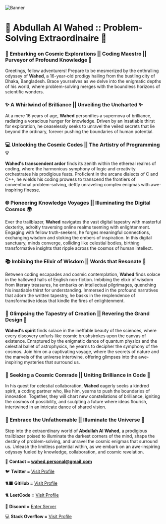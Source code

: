 ![Banner](https://github.com/Abdullah-Al-Wahed-Labib/Abdullah-Al-Wahed-Labib/assets/66773145/a2f89759-214e-43b7-ba22-5100bf240ae8)
# 🌟 Abdullah Al Wahed :: Problem-Solving Extraordinaire 🌟

### 🔭 Embarking on Cosmic Explorations || Coding Maestro || Purveyor of Profound Knowledge 🚀

Greetings, fellow adventurers! Prepare to be mesmerized by the enthralling odyssey of **Wahed**, a 16-year-old prodigy hailing from the bustling city of Dhaka, Bangladesh. Brace yourselves as we delve into the enigmatic depths of his world, where problem-solving merges with the boundless horizons of scientific wonders.

### ✨ A Whirlwind of Brilliance || Unveiling the Uncharted ✨

At a mere 16 years of age, **Wahed** personifies a supernova of brilliance, radiating a voracious hunger for knowledge. Driven by an insatiable thirst for exploration, he ceaselessly seeks to unravel the veiled secrets that lie beyond the ordinary, forever pushing the boundaries of human potential.

### 💻 Unlocking the Cosmic Codes || The Artistry of Programming 💡

**Wahed's transcendent ardor** finds its zenith within the ethereal realms of coding, where the harmonious symphony of logic and creativity orchestrates his prodigious feats. Proficient in the arcane dialects of C and C++, he wields his coding prowess to transcend the frontiers of conventional problem-solving, deftly unraveling complex enigmas with awe-inspiring finesse.

### 🌐 Pioneering Knowledge Voyages || Illuminating the Digital Cosmos 🌍

Ever the trailblazer, **Wahed** navigates the vast digital tapestry with masterful dexterity, adroitly traversing online realms teeming with enlightenment. Engaging with fellow truth-seekers, he forges meaningful connections, exchanging wisdom and stoking the embers of inspiration. In this digital sanctuary, minds converge, colliding like celestial bodies, birthing transformative insights that ripple across the cosmos of human intellect.

### 📚 Imbibing the Elixir of Wisdom || Words that Resonate 📖

Between coding escapades and cosmic contemplation, **Wahed** finds solace in the hallowed halls of English non-fiction. Imbibing the elixir of wisdom from literary treasures, he embarks on intellectual pilgrimages, quenching his insatiable thirst for understanding. Immersed in the profound narratives that adorn the written tapestry, he basks in the resplendence of transformative ideas that kindle the fires of enlightenment.

### 🔬 Glimpsing the Tapestry of Creation || Revering the Grand Design 🔭

**Wahed's spirit** finds solace in the ineffable beauty of the sciences, where every discovery unfurls like cosmic brushstrokes upon the canvas of existence. Enraptured by the enigmatic dance of quantum physics and the celestial ballet of astrophysics, he yearns to decipher the symphony of the cosmos. Join him on a captivating voyage, where the secrets of nature and the marvels of the universe intertwine, offering glimpses into the awe-inspiring mysteries that surround us.

### 🤝 Seeking a Cosmic Comrade || Uniting Brilliance in Code 🤝

In his quest for celestial collaboration, **Wahed** eagerly seeks a kindred spirit, a coding partner who, like him, yearns to push the boundaries of innovation. Together, they will chart new constellations of brilliance, igniting the cosmos of possibility, and sculpting a future where ideas flourish, intertwined in an intricate dance of shared vision.

### 🌟 Embrace the Unfathomable || Illuminate the Universe 🌟

Step into the extraordinary world of **Abdullah Al Wahed**, a prodigious trailblazer poised to illuminate the darkest corners of the mind, shape the destiny of problem-solving, and unravel the cosmic enigmas that surround us. Unleash the limitless potential within, as we embark on an awe-inspiring odyssey fueled by knowledge, collaboration, and cosmic revelation.



📧 **Contact =  wahed.personal@gmail.com**

🐦 **Twitter =** [Visit Profile](https://twitter.com/Wahed7043)

🐈‍⬛ **GitHub =** [Visit Profile](https://github.com/Abdullah-Al-Wahed-Labib)

🐈 **LeetCode =** [Visit Profile](https://leetcode.com/Abdullah-Al-Wahed/)

👾 **Discord =** [Enter Server](https://discord.gg/6gwRqY7WAW)

💻 **Stack Overflow =** [Visit Profile](https://stackoverflow.com/users/21896208/abdullah-al-wahed?tab=profile)
